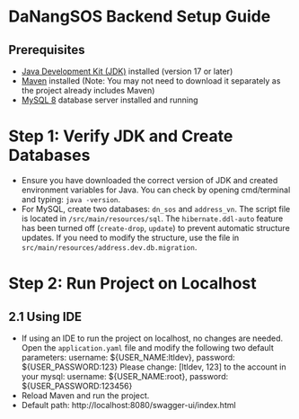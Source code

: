 # DaNangSOS Backend Setup Guide

## Prerequisites
- [Java Development Kit (JDK)](https://www.oracle.com/java/technologies/javase-downloads.html) installed (version 17 or later) 
- [Maven](https://maven.apache.org/download.cgi) installed (Note: You may not need to download it separately as the project already includes Maven)
- [MySQL 8](https://dev.mysql.com/downloads/mysql/) database server installed and running

# Step 1: Verify JDK and Create Databases
- Ensure you have downloaded the correct version of JDK and created environment variables for Java. You can check by opening cmd/terminal and typing: `java -version`.
- For MySQL, create two databases: `dn_sos` and `address_vn`. The script file is located in `/src/main/resources/sql`.
  The `hibernate.ddl-auto` feature has been turned off (`create-drop`, `update`) to prevent automatic structure updates.
  If you need to modify the structure, use the file in `src/main/resources/address.dev.db.migration`.

# Step 2: Run Project on Localhost

## 2.1 Using IDE
- If using an IDE to run the project on localhost, no changes are needed. Open the `application.yaml` file and modify the following two default parameters: username: ${USER_NAME:ltldev}, password: ${USER_PASSWORD:123}
Please change: [ltldev, 123] to the account in your mysql: username: ${USER_NAME:root}, password: ${USER_PASSWORD:123456}
- Reload Maven and run the project.
- Default path: http://localhost:8080/swagger-ui/index.html
